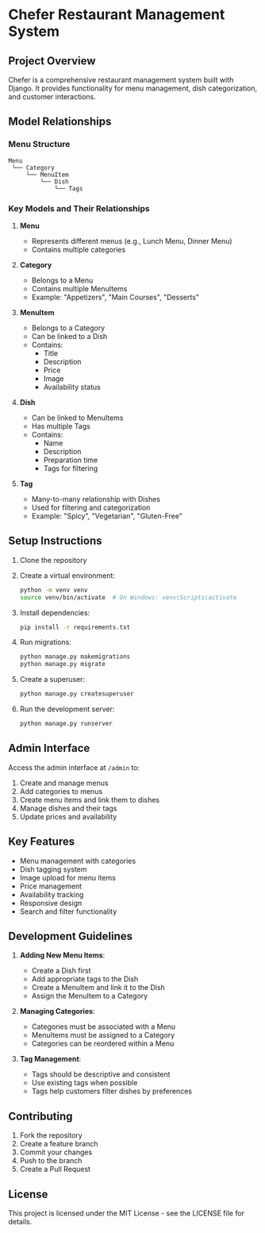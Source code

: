 # Chefer Restaurant Management System

## Project Overview
Chefer is a comprehensive restaurant management system built with Django. It provides functionality for menu management, dish categorization, and customer interactions.

## Model Relationships

### Menu Structure
```
Menu
 └── Category
     └── MenuItem
         └── Dish
             └── Tags
```

### Key Models and Their Relationships

1. **Menu**
   - Represents different menus (e.g., Lunch Menu, Dinner Menu)
   - Contains multiple categories

2. **Category**
   - Belongs to a Menu
   - Contains multiple MenuItems
   - Example: "Appetizers", "Main Courses", "Desserts"

3. **MenuItem**
   - Belongs to a Category
   - Can be linked to a Dish
   - Contains:
     - Title
     - Description
     - Price
     - Image
     - Availability status

4. **Dish**
   - Can be linked to MenuItems
   - Has multiple Tags
   - Contains:
     - Name
     - Description
     - Preparation time
     - Tags for filtering

5. **Tag**
   - Many-to-many relationship with Dishes
   - Used for filtering and categorization
   - Example: "Spicy", "Vegetarian", "Gluten-Free"

## Setup Instructions

1. Clone the repository
2. Create a virtual environment:
   ```bash
   python -m venv venv
   source venv/bin/activate  # On Windows: venv\Scripts\activate
   ```

3. Install dependencies:
   ```bash
   pip install -r requirements.txt
   ```

4. Run migrations:
   ```bash
   python manage.py makemigrations
   python manage.py migrate
   ```

5. Create a superuser:
   ```bash
   python manage.py createsuperuser
   ```

6. Run the development server:
   ```bash
   python manage.py runserver
   ```

## Admin Interface

Access the admin interface at `/admin` to:
1. Create and manage menus
2. Add categories to menus
3. Create menu items and link them to dishes
4. Manage dishes and their tags
5. Update prices and availability

## Key Features

- Menu management with categories
- Dish tagging system
- Image upload for menu items
- Price management
- Availability tracking
- Responsive design
- Search and filter functionality

## Development Guidelines

1. **Adding New Menu Items**:
   - Create a Dish first
   - Add appropriate tags to the Dish
   - Create a MenuItem and link it to the Dish
   - Assign the MenuItem to a Category

2. **Managing Categories**:
   - Categories must be associated with a Menu
   - MenuItems must be assigned to a Category
   - Categories can be reordered within a Menu

3. **Tag Management**:
   - Tags should be descriptive and consistent
   - Use existing tags when possible
   - Tags help customers filter dishes by preferences

## Contributing

1. Fork the repository
2. Create a feature branch
3. Commit your changes
4. Push to the branch
5. Create a Pull Request

## License

This project is licensed under the MIT License - see the LICENSE file for details. 